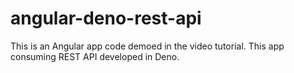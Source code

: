 # angular-deno-rest-api
This is an Angular app code demoed in the video tutorial. This app consuming REST API developed in Deno.
